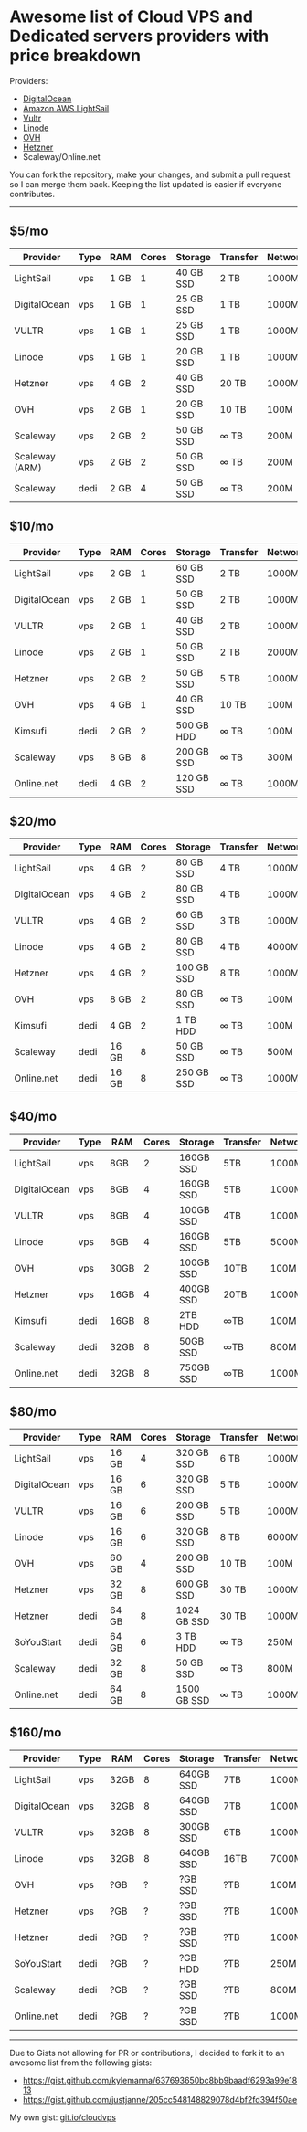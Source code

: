 # Awesome list of Cloud VPS and Dedicated servers providers with price breakdown

Providers:
* [DigitalOcean](https://www.digitalocean.com/pricing/)
* [Amazon AWS LightSail](https://aws.amazon.com/lightsail/pricing/)
* [Vultr](https://www.vultr.com/pricing/) 
* [Linode](https://www.linode.com/pricing#all)
* [OVH](https://www.ovh.com/world/es/vps/vps-ssd.xml)
* [Hetzner](https://www.hetzner.com/cloud)
* Scaleway/Online.net

You can fork the repository, make your changes, and submit a pull request so I can merge them back. Keeping the list updated is easier if everyone contributes.

------------

$5/mo
-----

| Provider               | Type | RAM   | Cores | Storage    | Transfer | Network | Price |
| ---------------------- | ---- | ----- | ----- | ---------- | -------- | ------- | ----- |
| LightSail              |  vps |   1 GB |     1 |   40 GB SSD |      2 TB |   1000M | 5.00  |
| DigitalOcean           |  vps |   1 GB |     1 |   25 GB SSD |      1 TB |   1000M | 5.00  |
| VULTR                  |  vps |   1 GB |     1 |   25 GB SSD |      1 TB |   1000M | 5.00  |
| Linode                 |  vps |   1 GB |     1 |   20 GB SSD |      1 TB |   1000M | 5.00  |
| Hetzner                |  vps |   4 GB |     2 |   40 GB SSD |     20 TB |   1000M | 5.00  |
| OVH                    |  vps |   2 GB |     1 |   20 GB SSD |     10 TB |    100M | 3.00  |
| Scaleway               |  vps |   2 GB |     2 |   50 GB SSD |      ∞ TB |    200M | 5.00  |
| Scaleway (ARM)         |  vps |   2 GB |     2 |   50 GB SSD |      ∞ TB |    200M | 3.26  |
| Scaleway               | dedi |   2 GB |     4 |   50 GB SSD |      ∞ TB |    200M | 3.26  |

$10/mo
------

| Provider               | Type | RAM   | Cores | Storage    | Transfer | Network |
| ---------------------- | ---- | ----- | ----- | ---------- | -------- | ------- |
| LightSail              |  vps |   2 GB |     1 |   60 GB SSD |      2 TB |   1000M |
| DigitalOcean           |  vps |   2 GB |     1 |   50 GB SSD |      2 TB |   1000M |
| VULTR                  |  vps |   2 GB |     1 |   40 GB SSD |      2 TB |   1000M |
| Linode                 |  vps |   2 GB |     1 |   50 GB SSD |      2 TB |   2000M |
| Hetzner                |  vps |   2 GB |     2 |   50 GB SSD |      5 TB |   1000M |
| OVH                    |  vps |   4 GB |     1 |   40 GB SSD |     10 TB |    100M |
| Kimsufi                | dedi |   2 GB |     2 |  500 GB HDD |      ∞ TB |    100M |
| Scaleway               |  vps |   8 GB |     8 |  200 GB SSD |      ∞ TB |    300M |
| Online.net             | dedi |   4 GB |     2 |  120 GB SSD |      ∞ TB |   1000M |

$20/mo
------

| Provider               | Type | RAM   | Cores | Storage    | Transfer | Network |
| ---------------------- | ---- | ----- | ----- | ---------- | -------- | ------- |
| LightSail              |  vps |   4 GB |     2 |   80 GB SSD |      4 TB |   1000M |
| DigitalOcean           |  vps |   4 GB |     2 |   80 GB SSD |      4 TB |   1000M |
| VULTR                  |  vps |   4 GB |     2 |   60 GB SSD |      3 TB |   1000M |
| Linode                 |  vps |   4 GB |     2 |   80 GB SSD |      4 TB |   4000M |
| Hetzner                |  vps |   4 GB |     2 |  100 GB SSD |      8 TB |   1000M |
| OVH                    |  vps |   8 GB |     2 |   80 GB SSD |      ∞ TB |    100M |
| Kimsufi                | dedi |   4 GB |     2 |    1 TB HDD |      ∞ TB |    100M |
| Scaleway               | dedi |  16 GB |     8 |   50 GB SSD |      ∞ TB |    500M |
| Online.net             | dedi |  16 GB |     8 |  250 GB SSD |      ∞ TB |   1000M |

$40/mo
------

| Provider               | Type | RAM   | Cores | Storage    | Transfer | Network |
| ---------------------- | ---- | ----- | ----- | ---------- | -------- | ------- |
| LightSail              |  vps |   8GB |     2 |  160GB SSD |      5TB |   1000M |
| DigitalOcean           |  vps |   8GB |     4 |  160GB SSD |      5TB |   1000M |
| VULTR                  |  vps |   8GB |     4 |  100GB SSD |      4TB |   1000M |
| Linode                 |  vps |   8GB |     4 |  160GB SSD |      5TB |   5000M |
| OVH                    |  vps |  30GB |     2 |  100GB SSD |     10TB |    100M |
| Hetzner                |  vps |  16GB |     4 |  400GB SSD |     20TB |   1000M |
| Kimsufi                | dedi |  16GB |     8 |    2TB HDD |      ∞TB |    100M |
| Scaleway               | dedi |  32GB |     8 |   50GB SSD |      ∞TB |    800M |
| Online.net             | dedi |  32GB |     8 |  750GB SSD |      ∞TB |   1000M |

$80/mo
------

| Provider               | Type | RAM   | Cores | Storage    | Transfer | Network |
| ---------------------- | ---- | ----- | ----- | ---------- | -------- | ------- |
| LightSail              |  vps |  16 GB |     4 |  320 GB SSD |      6 TB |   1000M |
| DigitalOcean           |  vps |  16 GB |     6 |  320 GB SSD |      5 TB |   1000M |
| VULTR                  |  vps |  16 GB |     6 |  200 GB SSD |      5 TB |   1000M |
| Linode                 |  vps |  16 GB |     6 |  320 GB SSD |      8 TB |   6000M |
| OVH                    |  vps |  60 GB |     4 |  200 GB SSD |     10 TB |    100M |
| Hetzner                |  vps |  32 GB |     8 |  600 GB SSD |     30 TB |   1000M |
| Hetzner                | dedi |  64 GB |     8 | 1024 GB SSD |     30 TB |   1000M |
| SoYouStart             | dedi |  64 GB |     6 |    3 TB HDD |      ∞ TB |    250M |
| Scaleway               | dedi |  32 GB |     8 |   50 GB SSD |      ∞ TB |    800M |
| Online.net             | dedi |  64 GB |     8 | 1500 GB SSD |      ∞ TB |   1000M |

$160/mo
------

| Provider               | Type | RAM   | Cores | Storage    | Transfer | Network |
| ---------------------- | ---- | ----- | ----- | ---------- | -------- | ------- |
| LightSail              |  vps |  32GB |     8 |  640GB SSD |      7TB |   1000M |
| DigitalOcean           |  vps |  32GB |     8 |  640GB SSD |      7TB |   1000M |
| VULTR                  |  vps |  32GB |     8 |  300GB SSD |      6TB |   1000M |
| Linode                 |  vps |  32GB |     8 |  640GB SSD |     16TB |   7000M |
| OVH                    |  vps |  ?GB  |     ? |    ?GB SSD |      ?TB |    100M |
| Hetzner                |  vps |  ?GB  |     ? |    ?GB SSD |      ?TB |   1000M |
| Hetzner                | dedi |  ?GB  |     ? |    ?GB SSD |      ?TB |   1000M |
| SoYouStart             | dedi |  ?GB  |     ? |    ?GB HDD |      ?TB |    250M |
| Scaleway               | dedi |  ?GB  |     ? |    ?GB SSD |      ?TB |    800M |
| Online.net             | dedi |  ?GB  |     ? |    ?GB SSD |      ?TB |   1000M |



-------

Due to Gists not allowing for PR or contributions, I decided to fork it to an awesome list from the following gists:
* https://gist.github.com/kylemanna/637693650bc8bb9baadf6293a99e1813
* https://gist.github.com/justjanne/205cc548148829078d4bf2fd394f50ae

My own gist: [git.io/cloudvps](https://git.io/cloudvps)

